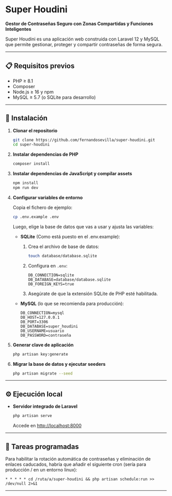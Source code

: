 # Super Houdini

**Gestor de Contraseñas Seguro con Zonas Compartidas y Funciones Inteligentes**

Super Houdini es una aplicación web construida con Laravel 12 y MySQL que permite gestionar, proteger y compartir contraseñas de forma segura.

---

## 📋 Requisitos previos

* PHP ≥ 8.1
* Composer
* Node.js ≥ 16 y npm
* MySQL ≥ 5.7 (o SQLite para desarrollo)
---

## 🚀 Instalación

1. **Clonar el repositorio**

   ```bash
   git clone https://github.com/fernandosevilla/super-houdini.git
   cd super-houdini
   ```

2. **Instalar dependencias de PHP**

   ```bash
   composer install
   ```

3. **Instalar dependencias de JavaScript y compilar assets**

   ```bash
   npm install
   npm run dev
   ```

4. **Configurar variables de entorno**

   Copia el fichero de ejemplo:

   ```bash
   cp .env.example .env
   ```

   Luego, elige la base de datos que vas a usar y ajusta las variables:

   * **SQLite** (Como está puesto en el .env.example):

     1. Crea el archivo de base de datos:

        ```bash
        touch database/database.sqlite
        ```
     2. Configura en `.env`:

        ```dotenv
        DB_CONNECTION=sqlite
        DB_DATABASE=database/database.sqlite
        DB_FOREIGN_KEYS=true
        ```
     3. Asegúrate de que la extensión SQLite de PHP esté habilitada.

   * **MySQL** (lo que se recomienda para producción):

     ```dotenv
     DB_CONNECTION=mysql
     DB_HOST=127.0.0.1
     DB_PORT=3306
     DB_DATABASE=super_houdini
     DB_USERNAME=usuario
     DB_PASSWORD=contraseña
     ```

5. **Generar clave de aplicación**

   ```bash
   php artisan key:generate
   ```

6. **Migrar la base de datos y ejecutar seeders**

   ```bash
   php artisan migrate --seed
   ```

---

## ⚙️ Ejecución local

* **Servidor integrado de Laravel**

  ```bash
  php artisan serve
  ```

  Accede en [http://localhost:8000](http://localhost:8000)

---

## 📅 Tareas programadas

Para habilitar la rotación automática de contraseñas y eliminación de enlaces caducados, habría que añadir el siguiente cron (sería para producción / en un entorno linux):

```cron
* * * * * cd /ruta/a/super-houdini && php artisan schedule:run >> /dev/null 2>&1
```

---

